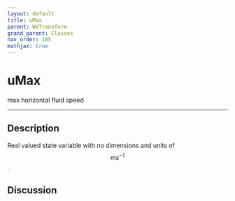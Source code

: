 ```yaml
---
layout: default
title: uMax
parent: WVTransform
grand_parent: Classes
nav_order: 185
mathjax: true
---
```


#  uMax

max horizontal fluid speed


---

## Description
Real valued state variable with no dimensions and units of $$m s^{-1}$$.

## Discussion

